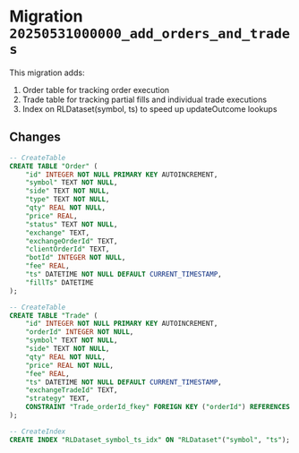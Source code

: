 # Migration `20250531000000_add_orders_and_trades`

This migration adds:

1. Order table for tracking order execution
2. Trade table for tracking partial fills and individual trade executions
3. Index on RLDataset(symbol, ts) to speed up updateOutcome lookups

## Changes

```sql
-- CreateTable
CREATE TABLE "Order" (
    "id" INTEGER NOT NULL PRIMARY KEY AUTOINCREMENT,
    "symbol" TEXT NOT NULL,
    "side" TEXT NOT NULL,
    "type" TEXT NOT NULL,
    "qty" REAL NOT NULL,
    "price" REAL,
    "status" TEXT NOT NULL,
    "exchange" TEXT,
    "exchangeOrderId" TEXT,
    "clientOrderId" TEXT,
    "botId" INTEGER NOT NULL,
    "fee" REAL,
    "ts" DATETIME NOT NULL DEFAULT CURRENT_TIMESTAMP,
    "fillTs" DATETIME
);

-- CreateTable
CREATE TABLE "Trade" (
    "id" INTEGER NOT NULL PRIMARY KEY AUTOINCREMENT,
    "orderId" INTEGER NOT NULL,
    "symbol" TEXT NOT NULL,
    "side" TEXT NOT NULL,
    "qty" REAL NOT NULL,
    "price" REAL NOT NULL,
    "fee" REAL,
    "ts" DATETIME NOT NULL DEFAULT CURRENT_TIMESTAMP,
    "exchangeTradeId" TEXT,
    "strategy" TEXT,
    CONSTRAINT "Trade_orderId_fkey" FOREIGN KEY ("orderId") REFERENCES "Order" ("id") ON DELETE RESTRICT ON UPDATE CASCADE
);

-- CreateIndex
CREATE INDEX "RLDataset_symbol_ts_idx" ON "RLDataset"("symbol", "ts");
``` 